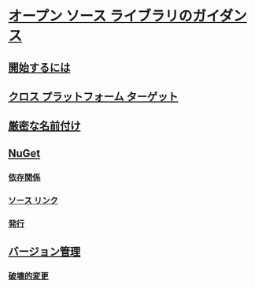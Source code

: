 # [オープン ソース ライブラリのガイダンス](index.md)
## [開始するには](get-started.md)
## [クロス プラットフォーム ターゲット](cross-platform-targeting.md)
## [厳密な名前付け](strong-naming.md)
## [NuGet](nuget.md)
### [依存関係](dependencies.md)
### [ソース リンク](sourcelink.md)
### [発行](publish-nuget-package.md)
## [バージョン管理](versioning.md)
### [破壊的変更](breaking-changes.md)